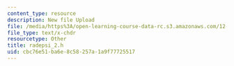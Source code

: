 ```yaml
---
content_type: resource
description: New file Upload
file: /media/https%3A/open-learning-course-data-rc.s3.amazonaws.com/12-811-tropical-meteorology-spring-2011/cbc76e51ba6e8c58257a1a9f77725517_radepsi_2.h
file_type: text/x-chdr
resourcetype: Other
title: radepsi_2.h
uid: cbc76e51-ba6e-8c58-257a-1a9f77725517
---
```

